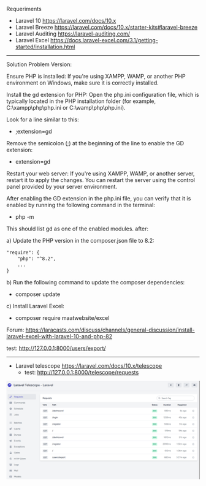 Requeriments

- Laravel 10 https://laravel.com/docs/10.x
- Laravel Breeze https://laravel.com/docs/10.x/starter-kits#laravel-breeze
- Laravel Auditing https://laravel-auditing.com/
- Laravel Excel https://docs.laravel-excel.com/3.1/getting-started/installation.html

***
Solution Problem Version: 

Ensure PHP is installed: If you're using XAMPP, WAMP, or another PHP environment on Windows, make sure it is correctly installed.

Install the gd extension for PHP: Open the php.ini configuration file, which is typically located in the PHP installation folder (for example, C:\xampp\php\php.ini or C:\wamp\php\php.ini).

Look for a line similar to this:

- ;extension=gd

Remove the semicolon (;) at the beginning of the line to enable the GD extension:

- extension=gd

Restart your web server: If you're using XAMPP, WAMP, or another server, restart it to apply the changes. You can restart the server using the control panel provided by your server environment.

After enabling the GD extension in the php.ini file, you can verify that it is enabled by running the following command in the terminal:

- php -m

This should list gd as one of the enabled modules. after:

a) Update the PHP version in the composer.json file to 8.2:

    "require": {
        "php": "^8.2",
        ...
    }

b) Run the following command to update the composer dependencies:

  - composer update

c) Install Laravel Excel:

 - composer require maatwebsite/excel

Forum: https://laracasts.com/discuss/channels/general-discussion/install-laravel-excel-with-laravel-10-and-php-82

test:  http://127.0.0.1:8000/users/export/

***
- Laravel telescope https://laravel.com/docs/10.x/telescope
    - test: http://127.0.0.1:8000/telescope/requests

![alt text](image-1.png)
